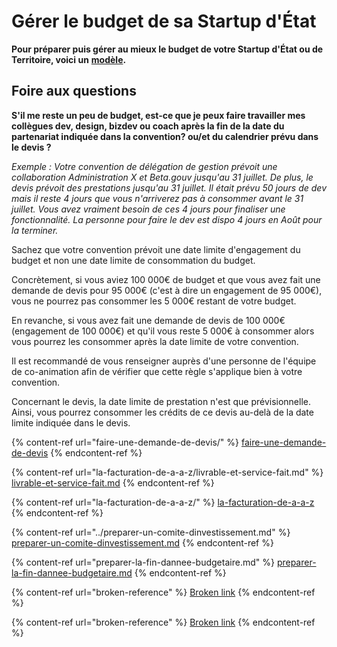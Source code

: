 # Gérer le budget de sa Startup d'État

**Pour préparer puis gérer au mieux le budget de votre Startup d'État ou de Territoire, voici un** [**modèle**](https://docs.google.com/spreadsheets/d/1JSVnmruZq0iufjpxabnYKaHcR1XBygL0MXkYOm7nz3E/edit?usp=sharing)**.**

## **Foire aux questions** <a href="#foire-aux-questions" id="foire-aux-questions"></a>

**S'il me reste un peu de budget, est-ce que je peux faire travailler mes collègues dev, design, bizdev ou coach après la fin de la date du partenariat indiquée dans la convention? ou/et du calendrier prévu dans le devis ?**

_Exemple : Votre convention de délégation de gestion prévoit une collaboration Administration X et Beta.gouv jusqu'au 31 juillet. De plus, le devis prévoit des prestations jusqu'au 31 juillet. Il était prévu 50 jours de dev mais il reste 4 jours que vous n'arriverez pas à consommer avant le 31 juillet. Vous avez vraiment besoin de ces 4 jours pour finaliser une fonctionnalité. La personne pour faire le dev est dispo 4 jours en Août pour la terminer._

Sachez que votre convention prévoit une date limite d'engagement du budget et non une date limite de consommation du budget.

Concrètement, si vous aviez 100 000€ de budget et que vous avez fait une demande de devis pour 95 000€ (c'est à dire un engagement de 95 000€), vous ne pourrez pas consommer les 5 000€ restant de votre budget.

En revanche, si vous avez fait une demande de devis de 100 000€ (engagement de 100 000€) et qu'il vous reste 5 000€ à consommer alors vous pourrez les consommer après la date limite de votre convention.

Il est recommandé de vous renseigner auprès d'une personne de l'équipe de co-animation afin de vérifier que cette règle s'applique bien à votre convention.

Concernant le devis, la date limite de prestation n'est que prévisionnelle. Ainsi, vous pourrez consommer les crédits de ce devis au-delà de la date limite indiquée dans le devis.

{% content-ref url="faire-une-demande-de-devis/" %}
[faire-une-demande-de-devis](faire-une-demande-de-devis/)
{% endcontent-ref %}

{% content-ref url="la-facturation-de-a-a-z/livrable-et-service-fait.md" %}
[livrable-et-service-fait.md](la-facturation-de-a-a-z/livrable-et-service-fait.md)
{% endcontent-ref %}

{% content-ref url="la-facturation-de-a-a-z/" %}
[la-facturation-de-a-a-z](la-facturation-de-a-a-z/)
{% endcontent-ref %}

{% content-ref url="../preparer-un-comite-dinvestissement.md" %}
[preparer-un-comite-dinvestissement.md](../preparer-un-comite-dinvestissement.md)
{% endcontent-ref %}

{% content-ref url="preparer-la-fin-dannee-budgetaire.md" %}
[preparer-la-fin-dannee-budgetaire.md](preparer-la-fin-dannee-budgetaire.md)
{% endcontent-ref %}

{% content-ref url="broken-reference" %}
[Broken link](broken-reference)
{% endcontent-ref %}

{% content-ref url="broken-reference" %}
[Broken link](broken-reference)
{% endcontent-ref %}
